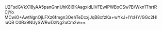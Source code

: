 U2FsdGVkX18yAA5panGnnUhK8l9KAagxldLIVFEwlPWBoCSw7B/Wkn1ThrtRCjYo
MCwiO+AwtNgnOjLFXz6fmgn3OehTeDcxjJqB8cfzKa+wYxJ+lYcHY/GGc2HIluQB
O0Rx9NUySWRwDzNg2uCm2w==
